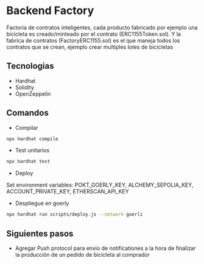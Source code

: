 # Backend Factory 

Factoria de contratos inteligentes, cada producto fabricado por ejemplo una bicicleta es creado/minteado por el contrato (ERC1155Token.sol). Y la fabrica de contratos (FactoryERC1155.sol) es el que maneja todos los contratos que se crean, ejemplo crear multiples lotes de bicicletas


## Tecnologias

- Hardhat
- Solidity
- OpenZeppelin

## Comandos 

- Compilar 
```sh
npx hardhat compile
```

- Test unitarios 

```sh
npx hardhat test
```

- Deploy 

Set environment variables: 
POKT_GOERLY_KEY, ALCHEMY_SEPOLIA_KEY, ACCOUNT_PRIVATE_KEY, ETHERSCAN_API_KEY

- Despliegue en goerly
```sh
npx hardhat run scripts/deploy.js --network goerli
```

## Siguientes pasos
  
- Agregar Push protocol para envio de notificationes a la hora de finalizar la producción de un pedido de bicicleta al comprador

